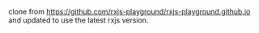 clone from https://github.com/rxjs-playground/rxjs-playground.github.io
and updated to use the latest rxjs version.
